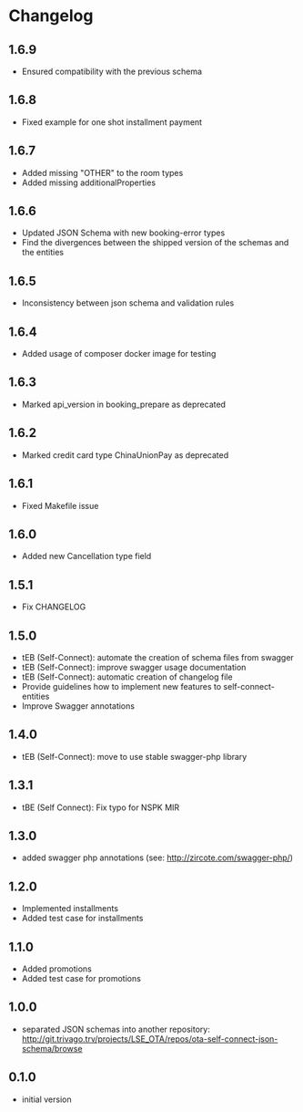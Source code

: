 # Changelog

## 1.6.9
- Ensured compatibility with the previous schema

## 1.6.8
- Fixed example for one shot installment payment 

## 1.6.7
- Added missing "OTHER" to the room types
- Added missing additionalProperties

## 1.6.6
- Updated JSON Schema with new booking-error types 
- Find the divergences between the shipped version of the schemas and the entities

## 1.6.5
- Inconsistency between json schema and validation rules

## 1.6.4
- Added usage of composer docker image for testing

## 1.6.3
- Marked api_version in booking_prepare as deprecated

## 1.6.2
- Marked credit card type ChinaUnionPay as deprecated

## 1.6.1
- Fixed Makefile issue

## 1.6.0
- Added new Cancellation type field

## 1.5.1
- Fix CHANGELOG

## 1.5.0
- tEB (Self-Connect): automate the creation of schema files from swagger
- tEB (Self-Connect): improve swagger usage documentation
- tEB (Self-Connect): automatic creation of changelog file
- Provide guidelines how to implement new features to self-connect-entities
- Improve Swagger annotations

## 1.4.0
- tEB (Self-Connect): move to use stable swagger-php library

## 1.3.1
- tBE (Self Connect): Fix typo for NSPK MIR

## 1.3.0
- added swagger php annotations (see: http://zircote.com/swagger-php/)

## 1.2.0
- Implemented installments
- Added test case for installments

## 1.1.0
- Added promotions 
- Added test case for promotions

## 1.0.0
- separated JSON schemas into another repository: http://git.trivago.trv/projects/LSE_OTA/repos/ota-self-connect-json-schema/browse

## 0.1.0
- initial version
